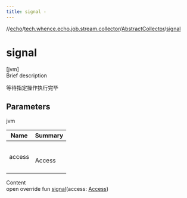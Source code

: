 ```yaml
---
title: signal -
---
```

//[echo](../../index.md)/[tech.whence.echo.job.stream.collector](../index.md)/[AbstractCollector](index.md)/[signal](signal.md)



# signal  
[jvm]  
Brief description  


等待指定操作执行完毕



## Parameters  
  
jvm  
  
|  Name|  Summary| 
|---|---|
| access| <br><br>Access<br><br>
  
  
Content  
open override fun [signal](signal.md)(access: [Access](../-access/index.md))  



